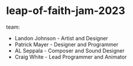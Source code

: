 # leap-of-faith-jam-2023

team:
- Landon Johnson - Artist and Designer
- Patrick Mayer - Designer and Programmer
- AL Seppala - Composer and Sound Designer
- Craig White - Lead Programmer and Animator
